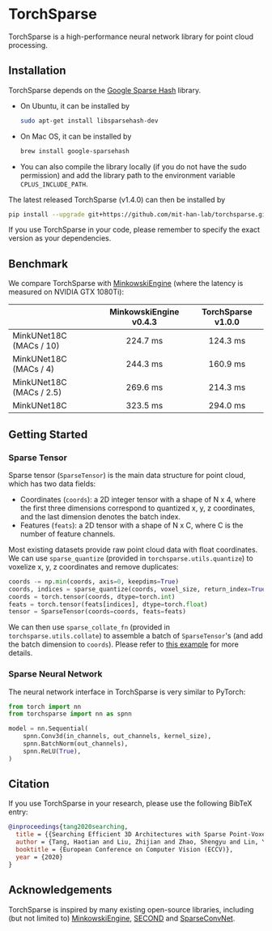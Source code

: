 # TorchSparse

TorchSparse is a high-performance neural network library for point cloud processing.

## Installation

TorchSparse depends on the [Google Sparse Hash](https://github.com/sparsehash/sparsehash) library.

- On Ubuntu, it can be installed by

  ```bash
  sudo apt-get install libsparsehash-dev
  ```

- On Mac OS, it can be installed by

  ```bash
  brew install google-sparsehash
  ```

- You can also compile the library locally (if you do not have the sudo permission) and add the library path to the environment variable `CPLUS_INCLUDE_PATH`.

The latest released TorchSparse (v1.4.0) can then be installed by

```bash
pip install --upgrade git+https://github.com/mit-han-lab/torchsparse.git@v1.4.0
```

If you use TorchSparse in your code, please remember to specify the exact version as your dependencies.

## Benchmark

We compare TorchSparse with [MinkowskiEngine](https://github.com/NVIDIA/MinkowskiEngine) (where the latency is measured on NVIDIA GTX 1080Ti):

|                          | MinkowskiEngine v0.4.3 | TorchSparse v1.0.0 |
| :----------------------- | :--------------------: | :----------------: |
| MinkUNet18C (MACs / 10)  |        224.7 ms        |      124.3 ms      |
| MinkUNet18C (MACs / 4)   |        244.3 ms        |      160.9 ms      |
| MinkUNet18C (MACs / 2.5) |        269.6 ms        |      214.3 ms      |
| MinkUNet18C              |        323.5 ms        |      294.0 ms      |

## Getting Started

### Sparse Tensor

Sparse tensor (`SparseTensor`) is the main data structure for point cloud, which has two data fields:

- Coordinates (`coords`): a 2D integer tensor with a shape of N x 4, where the first three dimensions correspond to quantized x, y, z coordinates, and the last dimension denotes the batch index.
- Features (`feats`): a 2D tensor with a shape of N x C, where C is the number of feature channels.

Most existing datasets provide raw point cloud data with float coordinates. We can use `sparse_quantize` (provided in `torchsparse.utils.quantize`) to voxelize x, y, z coordinates and remove duplicates:

```python
coords -= np.min(coords, axis=0, keepdims=True)
coords, indices = sparse_quantize(coords, voxel_size, return_index=True)
coords = torch.tensor(coords, dtype=torch.int)
feats = torch.tensor(feats[indices], dtype=torch.float)
tensor = SparseTensor(coords=coords, feats=feats)
```

We can then use `sparse_collate_fn` (provided in `torchsparse.utils.collate`) to assemble a batch of `SparseTensor`'s (and add the batch dimension to `coords`). Please refer to [this example](https://github.com/mit-han-lab/torchsparse/blob/dev/pre-commit/examples/example.py) for more details.

### Sparse Neural Network

The neural network interface in TorchSparse is very similar to PyTorch:

```python
from torch import nn
from torchsparse import nn as spnn

model = nn.Sequential(
    spnn.Conv3d(in_channels, out_channels, kernel_size),
    spnn.BatchNorm(out_channels),
    spnn.ReLU(True),
)
```

## Citation

If you use TorchSparse in your research, please use the following BibTeX entry:

```bibtex
@inproceedings{tang2020searching,
  title = {{Searching Efficient 3D Architectures with Sparse Point-Voxel Convolution}},
  author = {Tang, Haotian and Liu, Zhijian and Zhao, Shengyu and Lin, Yujun and Lin, Ji and Wang, Hanrui and Han, Song},
  booktitle = {European Conference on Computer Vision (ECCV)},
  year = {2020}
}
```

## Acknowledgements

TorchSparse is inspired by many existing open-source libraries, including (but not limited to) [MinkowskiEngine](https://github.com/NVIDIA/MinkowskiEngine), [SECOND](https://github.com/traveller59/second.pytorch) and [SparseConvNet](https://github.com/facebookresearch/SparseConvNet).
